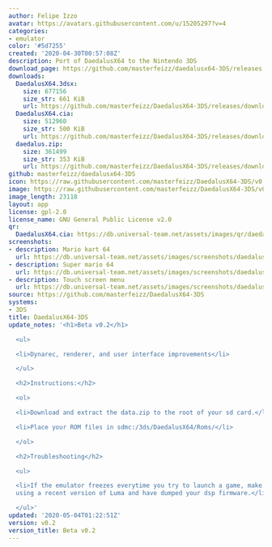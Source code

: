 ```yaml
---
author: Felipe Izzo
avatar: https://avatars.githubusercontent.com/u/15205297?v=4
categories:
- emulator
color: '#5d7255'
created: '2020-04-30T00:57:08Z'
description: Port of DaedalusX64 to the Nintendo 3DS
download_page: https://github.com/masterfeizz/daedalusx64-3DS/releases
downloads:
  DaedalusX64.3dsx:
    size: 677156
    size_str: 661 KiB
    url: https://github.com/masterfeizz/DaedalusX64-3DS/releases/download/v0.2/DaedalusX64.3dsx
  DaedalusX64.cia:
    size: 512960
    size_str: 500 KiB
    url: https://github.com/masterfeizz/DaedalusX64-3DS/releases/download/v0.2/DaedalusX64.cia
  daedalus.zip:
    size: 361499
    size_str: 353 KiB
    url: https://github.com/masterfeizz/DaedalusX64-3DS/releases/download/v0.2/daedalus.zip
github: masterfeizz/daedalusx64-3DS
icon: https://raw.githubusercontent.com/masterfeizz/DaedalusX64-3DS/v0.2/Source/SysCTR/Resources/icon.png
image: https://raw.githubusercontent.com/masterfeizz/DaedalusX64-3DS/v0.2/Source/SysCTR/Resources/banner.png
image_length: 23118
layout: app
license: gpl-2.0
license_name: GNU General Public License v2.0
qr:
  DaedalusX64.cia: https://db.universal-team.net/assets/images/qr/daedalusx64.cia.png
screenshots:
- description: Mario kart 64
  url: https://db.universal-team.net/assets/images/screenshots/daedalusx64-3ds/mario-kart-64.png
- description: Super mario 64
  url: https://db.universal-team.net/assets/images/screenshots/daedalusx64-3ds/super-mario-64.png
- description: Touch screen menu
  url: https://db.universal-team.net/assets/images/screenshots/daedalusx64-3ds/touch-screen-menu.png
source: https://github.com/masterfeizz/DaedalusX64-3DS
systems:
- 3DS
title: DaedalusX64-3DS
update_notes: '<h1>Beta v0.2</h1>

  <ul>

  <li>Dynarec, renderer, and user interface improvements</li>

  </ul>

  <h2>Instructions:</h2>

  <ol>

  <li>Download and extract the data.zip to the root of your sd card.</li>

  <li>Place your ROM files in sdmc:/3ds/DaedalusX64/Roms/</li>

  </ol>

  <h2>Troubleshooting</h2>

  <ul>

  <li>If the emulator freezes everytime you try to launch a game, make sure you are
  using a recent version of Luma and have dumped your dsp firmware.</li>

  </ul>'
updated: '2020-05-04T01:22:51Z'
version: v0.2
version_title: Beta v0.2
---
```

